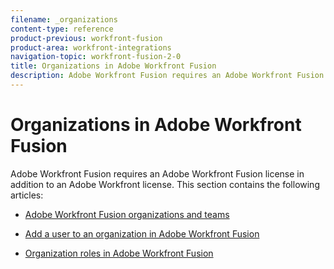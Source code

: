 ```yaml
---
filename: _organizations
content-type: reference
product-previous: workfront-fusion
product-area: workfront-integrations
navigation-topic: workfront-fusion-2-0
title: Organizations in Adobe Workfront Fusion
description: Adobe Workfront Fusion requires an Adobe Workfront Fusion license in addition to an Adobe Workfront license.
---
```


# Organizations in Adobe Workfront Fusion

Adobe Workfront Fusion requires an Adobe Workfront Fusion license in addition to an Adobe Workfront license.
This section contains the following articles:

* [Adobe Workfront Fusion organizations and teams](../../workfront-fusion/organizations/organizations-and-teams.md) 
* [Add a user to an organization in Adobe Workfront Fusion](../../workfront-fusion/organizations/add-user-to-an-organization.md)

  <!--
  <li data-mc-conditions="QuicksilverOrClassic.Draft mode"><a href="../../workfront-fusion/organizations/manage-fusion-users.md" class="MCXref xref" xrefformat="{para}">Manage Adobe Workfront Fusion users in your organization</a> </li>
  -->

* [Organization roles in Adobe Workfront Fusion](../../workfront-fusion/organizations/organization-roles.md)

